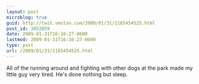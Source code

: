 ```yaml
---
layout: post
microblog: true
guid: http://twit.vmstan.com/2009/01/31/1165454525.html
post_id: 3052859
date: 2009-01-31T16:16:27-0600
lastmod: 2009-01-31T16:16:27-0600
type: post
url: /2009/01/31/1165454525.html
---
```

All of the running around and fighting with other dogs at the park made my little guy very tired. He's done nothing but sleep.
